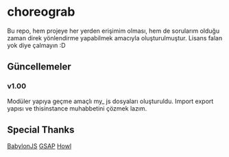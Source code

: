 # choreograb
Bu repo, hem projeye her yerden erişimim olması, hem de sorularım olduğu zaman direk yönlendirme yapabilmek amacıyla oluşturulmuştur.
Lisans falan yok diye çalmayın :D

## Güncellemeler

### v1.00
Modüler yapıya geçme amaçlı my_ js dosyaları oluşturuldu. Import export yapısı ve thisinstance muhabbetini çözmek lazım.

## Special Thanks
[BabylonJS](https://github.com/BabylonJS/Babylon.js)
[GSAP](https://greensock.com/)
[Howl](https://github.com/goldfire/howler.js)
